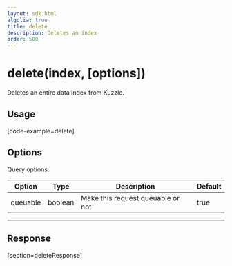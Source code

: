 ```yaml
---
layout: sdk.html
algolia: true
title: delete
description: Deletes an index
order: 500
---
```


# delete(index, [options])

Deletes an entire data index from Kuzzle.

## Usage

[code-example=delete]

## Options

Query options.

| Option   | Type    | Description                       | Default |
| -------- | ------- | --------------------------------- | ------- |
| queuable | boolean | Make this request queuable or not | true    |

---

## Response

[section=deleteResponse]
